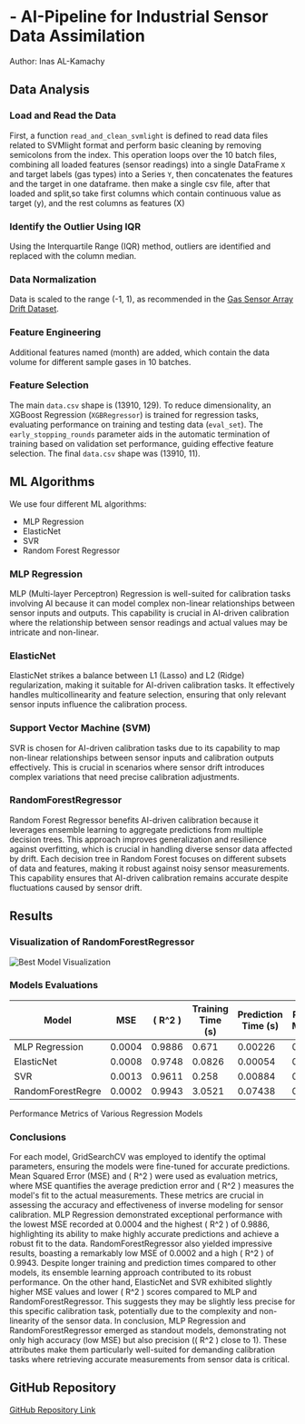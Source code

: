 # - AI-Pipeline for Industrial Sensor Data Assimilation

Author: Inas AL-Kamachy

## Data Analysis

### Load and Read the Data
First, a function `read_and_clean_svmlight` is defined to read data files related to SVMlight format and perform basic cleaning by removing semicolons from the index. This operation loops over the 10 batch files, combining all loaded features (sensor readings) into a single DataFrame `X` and target labels (gas types) into a Series `Y`, then concatenates the features and the target in one dataframe. then make a single csv file, after that loaded and split,so take first columns which contain continuous value as target (y), and the rest columns as features (X)

### Identify the Outlier Using IQR
Using the Interquartile Range (IQR) method, outliers are identified and replaced with the column median.

### Data Normalization
Data is scaled to the range (-1, 1), as recommended in the [Gas Sensor Array Drift Dataset](http://archive.ics.uci.edu/dataset/224/gas+sensor+array+drift+dataset).

### Feature Engineering
Additional features named (month) are added, which contain the data volume for different sample gases in 10 batches.

### Feature Selection
The main `data.csv` shape is (13910, 129). To reduce dimensionality, an XGBoost Regression (`XGBRegressor`) is trained for regression tasks, evaluating performance on training and testing data (`eval_set`). The `early_stopping_rounds` parameter aids in the automatic termination of training based on validation set performance, guiding effective feature selection. The final `data.csv` shape was (13910, 11).

## ML Algorithms
We use four different ML algorithms:

- MLP Regression
- ElasticNet 
- SVR
- Random Forest Regressor

### MLP Regression
MLP (Multi-layer Perceptron) Regression is well-suited for calibration tasks involving AI because it can model complex non-linear relationships between sensor inputs and outputs. This capability is crucial in AI-driven calibration where the relationship between sensor readings and actual values may be intricate and non-linear.

### ElasticNet
ElasticNet strikes a balance between L1 (Lasso) and L2 (Ridge) regularization, making it suitable for AI-driven calibration tasks. It effectively handles multicollinearity and feature selection, ensuring that only relevant sensor inputs influence the calibration process.

### Support Vector Machine (SVM)
SVR is chosen for AI-driven calibration tasks due to its capability to map non-linear relationships between sensor inputs and calibration outputs effectively. This is crucial in scenarios where sensor drift introduces complex variations that need precise calibration adjustments.

### RandomForestRegressor
Random Forest Regressor benefits AI-driven calibration because it leverages ensemble learning to aggregate predictions from multiple decision trees. This approach improves generalization and resilience against overfitting, which is crucial in handling diverse sensor data affected by drift. Each decision tree in Random Forest focuses on different subsets of data and features, making it robust against noisy sensor measurements. This capability ensures that AI-driven calibration remains accurate despite fluctuations caused by sensor drift.

## Results

### Visualization of RandomForestRegressor
![Best Model Visualization](best_model.png)

### Models Evaluations

| Model              | MSE    | \( R^2 \)  | Training Time (s) | Prediction Time (s) | Predicted True Measurements |
|--------------------|--------|------------|--------------------|---------------------|-----------------------------|
| MLP Regression     | 0.0004 | 0.9886     | 0.671              | 0.00226             | 0.97314647                  |
| ElasticNet         | 0.0008 | 0.9748     | 0.0826             | 0.00054             | 0.95499576                  |
| SVR                | 0.0013 | 0.9611     | 0.258              | 0.00884             | 0.91607862                  |
| RandomForestRegre  | 0.0002 | 0.9943     | 3.0521             | 0.07438             | 0.96357482                  |

Performance Metrics of Various Regression Models

### Conclusions

For each model, GridSearchCV was employed to identify the optimal parameters, ensuring the models were fine-tuned for accurate predictions. Mean Squared Error (MSE) and \( R^2 \) were used as evaluation metrics, where MSE quantifies the average prediction error and \( R^2 \) measures the model's fit to the actual measurements. These metrics are crucial in assessing the accuracy and effectiveness of inverse modeling for sensor calibration. MLP Regression demonstrated exceptional performance with the lowest MSE recorded at 0.0004 and the highest \( R^2 \) of 0.9886, highlighting its ability to make highly accurate predictions and achieve a robust fit to the data. RandomForestRegressor also yielded impressive results, boasting a remarkably low MSE of 0.0002 and a high \( R^2 \) of 0.9943. Despite longer training and prediction times compared to other models, its ensemble learning approach contributed to its robust performance. On the other hand, ElasticNet and SVR exhibited slightly higher MSE values and lower \( R^2 \) scores compared to MLP and RandomForestRegressor. This suggests they may be slightly less precise for this specific calibration task, potentially due to the complexity and non-linearity of the sensor data. In conclusion, MLP Regression and RandomForestRegressor emerged as standout models, demonstrating not only high accuracy (low MSE) but also precision (\( R^2 \) close to 1). These attributes make them particularly well-suited for demanding calibration tasks where retrieving accurate measurements from sensor data is critical.

## GitHub Repository
[GitHub Repository Link](https://github.com/InasALKamachy/ML-for-calibration/tree/C)
